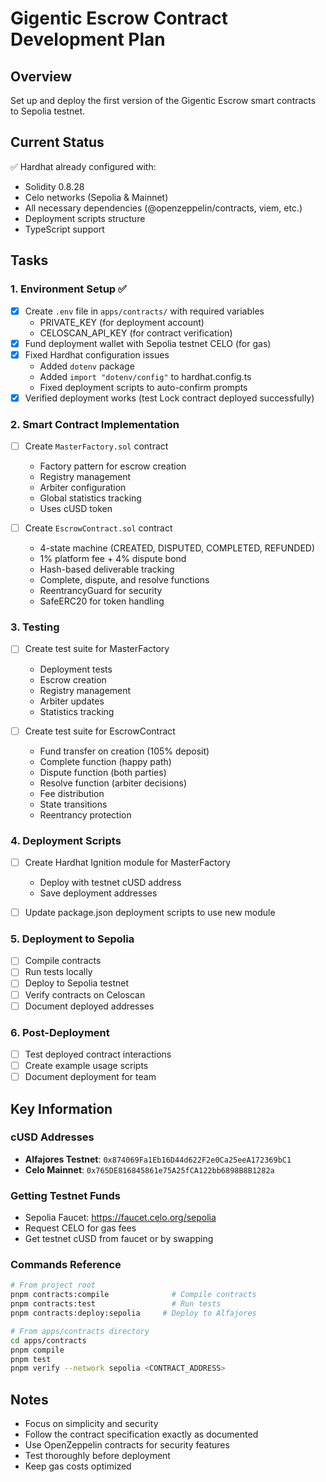 # Gigentic Escrow Contract Development Plan

## Overview
Set up and deploy the first version of the Gigentic Escrow smart contracts to Sepolia testnet.

## Current Status
✅ Hardhat already configured with:
- Solidity 0.8.28
- Celo networks (Sepolia & Mainnet)
- All necessary dependencies (@openzeppelin/contracts, viem, etc.)
- Deployment scripts structure
- TypeScript support

## Tasks

### 1. Environment Setup ✅
- [x] Create `.env` file in `apps/contracts/` with required variables
  - PRIVATE_KEY (for deployment account)
  - CELOSCAN_API_KEY (for contract verification)
- [x] Fund deployment wallet with Sepolia testnet CELO (for gas)
- [x] Fixed Hardhat configuration issues
  - Added `dotenv` package
  - Added `import "dotenv/config"` to hardhat.config.ts
  - Fixed deployment scripts to auto-confirm prompts
- [x] Verified deployment works (test Lock contract deployed successfully)

### 2. Smart Contract Implementation
- [ ] Create `MasterFactory.sol` contract
  - Factory pattern for escrow creation
  - Registry management
  - Arbiter configuration
  - Global statistics tracking
  - Uses cUSD token
  
- [ ] Create `EscrowContract.sol` contract
  - 4-state machine (CREATED, DISPUTED, COMPLETED, REFUNDED)
  - 1% platform fee + 4% dispute bond
  - Hash-based deliverable tracking
  - Complete, dispute, and resolve functions
  - ReentrancyGuard for security
  - SafeERC20 for token handling

### 3. Testing
- [ ] Create test suite for MasterFactory
  - Deployment tests
  - Escrow creation
  - Registry management
  - Arbiter updates
  - Statistics tracking
  
- [ ] Create test suite for EscrowContract
  - Fund transfer on creation (105% deposit)
  - Complete function (happy path)
  - Dispute function (both parties)
  - Resolve function (arbiter decisions)
  - Fee distribution
  - State transitions
  - Reentrancy protection

### 4. Deployment Scripts
- [ ] Create Hardhat Ignition module for MasterFactory
  - Deploy with testnet cUSD address
  - Save deployment addresses
  
- [ ] Update package.json deployment scripts to use new module

### 5. Deployment to Sepolia
- [ ] Compile contracts
- [ ] Run tests locally
- [ ] Deploy to Sepolia testnet
- [ ] Verify contracts on Celoscan
- [ ] Document deployed addresses

### 6. Post-Deployment
- [ ] Test deployed contract interactions
- [ ] Create example usage scripts
- [ ] Document deployment for team

## Key Information

### cUSD Addresses
- **Alfajores Testnet**: `0x874069Fa1Eb16D44d622F2e0Ca25eeA172369bC1`
- **Celo Mainnet**: `0x765DE816845861e75A25fCA122bb6898B8B1282a`

### Getting Testnet Funds
- Sepolia Faucet: https://faucet.celo.org/sepolia
- Request CELO for gas fees
- Get testnet cUSD from faucet or by swapping

### Commands Reference
```bash
# From project root
pnpm contracts:compile              # Compile contracts
pnpm contracts:test                 # Run tests
pnpm contracts:deploy:sepolia     # Deploy to Alfajores

# From apps/contracts directory
cd apps/contracts
pnpm compile
pnpm test
pnpm verify --network sepolia <CONTRACT_ADDRESS>
```

## Notes
- Focus on simplicity and security
- Follow the contract specification exactly as documented
- Use OpenZeppelin contracts for security features
- Test thoroughly before deployment
- Keep gas costs optimized





